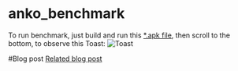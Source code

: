 # anko_benchmark

To run benchmark, just build and run this [*.apk file](https://github.com/nethergrim/anko_benchmark/blob/master/extras/app-debug.apk?raw=true), then scroll to the bottom, to observe this Toast:
![Toast](https://github.com/nethergrim/anko_benchmark/blob/master/extras/xml.png?raw=true)


#Blog post
[Related blog post](https://nethergrim.github.io/performance/2016/04/16/anko.html)